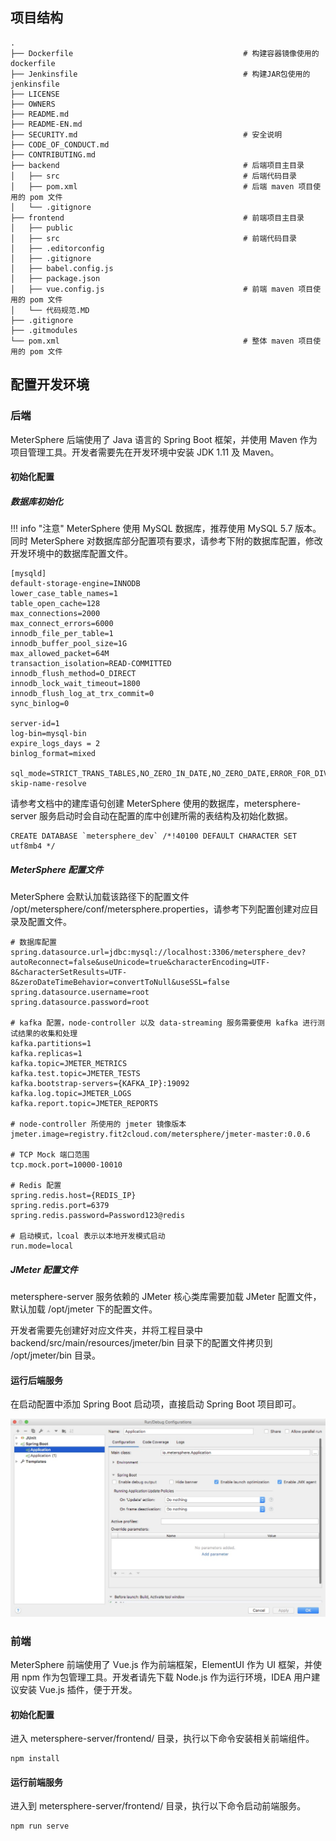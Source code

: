 ## 项目结构

```
.
├── Dockerfile                                      # 构建容器镜像使用的 dockerfile
├── Jenkinsfile                                     # 构建JAR包使用的 jenkinsfile
├── LICENSE
├── OWNERS
├── README.md
├── README-EN.md
├── SECURITY.md                                     # 安全说明
├── CODE_OF_CONDUCT.md                        
├── CONTRIBUTING.md               
├── backend                                         # 后端项目主目录
│   ├── src                                         # 后端代码目录
│   ├── pom.xml                                     # 后端 maven 项目使用的 pom 文件
│   └── .gitignore                                  
├── frontend                                        # 前端项目主目录
│   ├── public
│   ├── src                                         # 前端代码目录
│   ├── .editorconfig
│   ├── .gitignore
│   ├── babel.config.js
│   ├── package.json
│   ├── vue.config.js                               # 前端 maven 项目使用的 pom 文件
│   └── 代码规范.MD
├── .gitignore
├── .gitmodules
└── pom.xml                                         # 整体 maven 项目使用的 pom 文件
```

## 配置开发环境

### 后端
MeterSphere 后端使用了 Java 语言的 Spring Boot 框架，并使用 Maven 作为项目管理工具。开发者需要先在开发环境中安装 JDK 1.11 及 Maven。

#### 初始化配置

##### 数据库初始化

!!! info "注意"
    MeterSphere 使用 MySQL 数据库，推荐使用 MySQL 5.7 版本。同时 MeterSphere 对数据库部分配置项有要求，请参考下附的数据库配置，修改开发环境中的数据库配置文件。

```
[mysqld]
default-storage-engine=INNODB
lower_case_table_names=1
table_open_cache=128
max_connections=2000
max_connect_errors=6000
innodb_file_per_table=1
innodb_buffer_pool_size=1G
max_allowed_packet=64M
transaction_isolation=READ-COMMITTED
innodb_flush_method=O_DIRECT
innodb_lock_wait_timeout=1800
innodb_flush_log_at_trx_commit=0
sync_binlog=0

server-id=1
log-bin=mysql-bin
expire_logs_days = 2
binlog_format=mixed

sql_mode=STRICT_TRANS_TABLES,NO_ZERO_IN_DATE,NO_ZERO_DATE,ERROR_FOR_DIVISION_BY_ZERO,NO_AUTO_CREATE_USER,NO_ENGINE_SUBSTITUTION
skip-name-resolve
```

请参考文档中的建库语句创建 MeterSphere 使用的数据库，metersphere-server 服务启动时会自动在配置的库中创建所需的表结构及初始化数据。
```mysql
CREATE DATABASE `metersphere_dev` /*!40100 DEFAULT CHARACTER SET utf8mb4 */
```

##### MeterSphere 配置文件
MeterSphere 会默认加载该路径下的配置文件 /opt/metersphere/conf/metersphere.properties，请参考下列配置创建对应目录及配置文件。

```
# 数据库配置
spring.datasource.url=jdbc:mysql://localhost:3306/metersphere_dev?autoReconnect=false&useUnicode=true&characterEncoding=UTF-8&characterSetResults=UTF-8&zeroDateTimeBehavior=convertToNull&useSSL=false
spring.datasource.username=root
spring.datasource.password=root

# kafka 配置，node-controller 以及 data-streaming 服务需要使用 kafka 进行测试结果的收集和处理
kafka.partitions=1
kafka.replicas=1
kafka.topic=JMETER_METRICS
kafka.test.topic=JMETER_TESTS
kafka.bootstrap-servers={KAFKA_IP}:19092
kafka.log.topic=JMETER_LOGS
kafka.report.topic=JMETER_REPORTS

# node-controller 所使用的 jmeter 镜像版本 
jmeter.image=registry.fit2cloud.com/metersphere/jmeter-master:0.0.6

# TCP Mock 端口范围
tcp.mock.port=10000-10010

# Redis 配置
spring.redis.host={REDIS_IP}
spring.redis.port=6379
spring.redis.password=Password123@redis

# 启动模式，lcoal 表示以本地开发模式启动
run.mode=local
```

##### JMeter 配置文件

metersphere-server 服务依赖的 JMeter 核心类库需要加载 JMeter 配置文件，默认加载 /opt/jmeter 下的配置文件。

开发者需要先创建好对应文件夹，并将工程目录中 backend/src/main/resources/jmeter/bin 目录下的配置文件拷贝到 /opt/jmeter/bin 目录。


#### 运行后端服务

在启动配置中添加 Spring Boot 启动项，直接启动 Spring Boot 项目即可。

![server-start](./img/dev/server-start.png)

### 前端
MeterSphere 前端使用了 Vue.js 作为前端框架，ElementUI 作为 UI 框架，并使用 npm 作为包管理工具。开发者请先下载 Node.js 作为运行环境，IDEA 用户建议安装 Vue.js 插件，便于开发。

#### 初始化配置
进入 metersphere-server/frontend/ 目录，执行以下命令安装相关前端组件。
```
npm install
```

#### 运行前端服务
进入到 metersphere-server/frontend/ 目录，执行以下命令启动前端服务。
```
npm run serve
```
